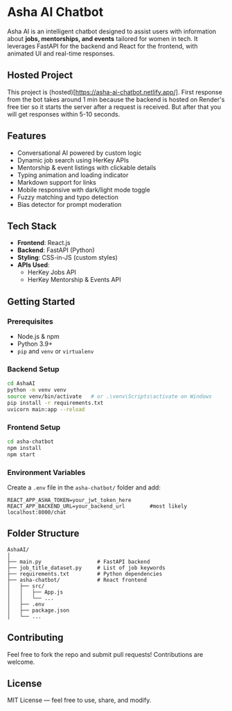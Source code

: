 # Asha AI Chatbot

Asha AI is an intelligent chatbot designed to assist users with information about **jobs, mentorships, and events** tailored for women in tech. It leverages FastAPI for the backend and React for the frontend, with animated UI and real-time responses.

## Hosted Project

This project is (hosted)[https://asha-ai-chatbot.netlify.app/].
First response from the bot takes around 1 min because the backend is hosted on Render's free tier so it starts the server after a request is received. But after that you will get responses within 5-10 seconds.

## Features

- Conversational AI powered by custom logic
- Dynamic job search using HerKey APIs
- Mentorship & event listings with clickable details
- Typing animation and loading indicator
- Markdown support for links
- Mobile responsive with dark/light mode toggle
- Fuzzy matching and typo detection
- Bias detector for prompt moderation

## Tech Stack

- **Frontend**: React.js
- **Backend**: FastAPI (Python)
- **Styling**: CSS-in-JS (custom styles)
- **APIs Used**:
  - HerKey Jobs API
  - HerKey Mentorship & Events API

## Getting Started

### Prerequisites

- Node.js & npm
- Python 3.9+
- `pip` and `venv` or `virtualenv`

### Backend Setup

```bash
cd AshaAI
python -m venv venv
source venv/bin/activate   # or .\venv\Scripts\activate on Windows
pip install -r requirements.txt
uvicorn main:app --reload
```

### Frontend Setup

```bash
cd asha-chatbot
npm install
npm start
```

### Environment Variables

Create a `.env` file in the `asha-chatbot/` folder and add:

```
REACT_APP_ASHA_TOKEN=your_jwt_token_here
REACT_APP_BACKEND_URL=your_backend_url        #most likely localhost:8000/chat
```

## Folder Structure

```
AshaAI/
│
├── main.py                  # FastAPI backend
├── job_title_dataset.py     # List of job keywords
├── requirements.txt         # Python dependencies
├── asha-chatbot/            # React frontend
│   ├── src/
│   │   ├── App.js
│   │   └── ...
│   ├── .env
│   ├── package.json
│   └── ...
```

## Contributing

Feel free to fork the repo and submit pull requests! Contributions are welcome.

## License

MIT License — feel free to use, share, and modify.
